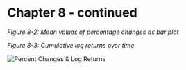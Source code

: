 # Chapter 8 - continued

*Figure 8-2: Mean values of percentage changes as bar plot*

*Figure 8-3: Cumulative log returns over time*

![Percent Changes & Log Returns](https://github.com/joe-wojniak/PythonForFinance/blob/main/8-2and8-3.PNG)

